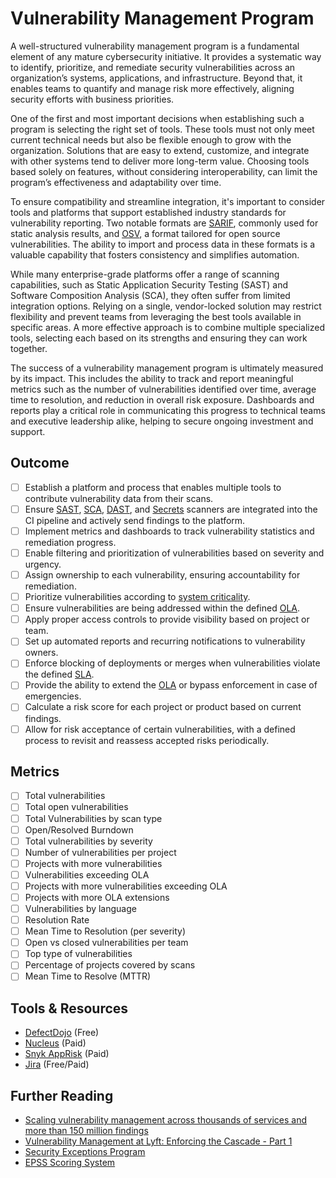 # Vulnerability Management Program

A well-structured vulnerability management program is a fundamental element of any mature cybersecurity initiative. It provides a systematic way to identify, prioritize, and remediate security vulnerabilities across an organization’s systems, applications, and infrastructure. Beyond that, it enables teams to quantify and manage risk more effectively, aligning security efforts with business priorities.

One of the first and most important decisions when establishing such a program is selecting the right set of tools. These tools must not only meet current technical needs but also be flexible enough to grow with the organization. Solutions that are easy to extend, customize, and integrate with other systems tend to deliver more long-term value. Choosing tools based solely on features, without considering interoperability, can limit the program’s effectiveness and adaptability over time.

To ensure compatibility and streamline integration, it's important to consider tools and platforms that support established industry standards for vulnerability reporting. Two notable formats are [SARIF](https://sarifweb.azurewebsites.net/), commonly used for static analysis results, and [OSV](https://ossf.github.io/osv-schema/), a format tailored for open source vulnerabilities. The ability to import and process data in these formats is a valuable capability that fosters consistency and simplifies automation.

While many enterprise-grade platforms offer a range of scanning capabilities, such as Static Application Security Testing (SAST) and Software Composition Analysis (SCA), they often suffer from limited integration options. Relying on a single, vendor-locked solution may restrict flexibility and prevent teams from leveraging the best tools available in specific areas. A more effective approach is to combine multiple specialized tools, selecting each based on its strengths and ensuring they can work together.

The success of a vulnerability management program is ultimately measured by its impact. This includes the ability to track and report meaningful metrics such as the number of vulnerabilities identified over time, average time to resolution, and reduction in overall risk exposure. Dashboards and reports play a critical role in communicating this progress to technical teams and executive leadership alike, helping to secure ongoing investment and support.

## Outcome

- [ ] Establish a platform and process that enables multiple tools to contribute vulnerability data from their scans.
- [ ] Ensure [SAST](../devsecops/sast-scans.md), [SCA](../devsecops/sca-scans.md), [DAST](../devsecops/dast-scans.md), and [Secrets](../devsecops/secrets-scans.md) scanners are integrated into the CI pipeline and actively send findings to the platform.
- [ ] Implement metrics and dashboards to track vulnerability statistics and remediation progress.
- [ ] Enable filtering and prioritization of vulnerabilities based on severity and urgency.
- [ ] Assign ownership to each vulnerability, ensuring accountability for remediation.
- [ ] Prioritize vulnerabilities according to [system criticality](../grc/systems-criticality.md).
- [ ] Ensure vulnerabilities are being addressed within the defined [OLA](../grc/sla-ola.md).
- [ ] Apply proper access controls to provide visibility based on project or team.
- [ ] Set up automated reports and recurring notifications to vulnerability owners.
- [ ] Enforce blocking of deployments or merges when vulnerabilities violate the defined [SLA](../grc/sla-ola.md).
- [ ] Provide the ability to extend the [OLA](../grc/sla-ola.md) or bypass enforcement in case of emergencies.
- [ ] Calculate a risk score for each project or product based on current findings.
- [ ] Allow for risk acceptance of certain vulnerabilities, with a defined process to revisit and reassess accepted risks periodically.

## Metrics

- [ ] Total vulnerabilities
- [ ] Total open vulnerabilities
- [ ] Total Vulnerabilities by scan type
- [ ] Open/Resolved Burndown
- [ ] Total vulnerabilities by severity
- [ ] Number of vulnerabilities per project
- [ ] Projects with more vulnerabilities
- [ ] Vulnerabilities exceeding OLA
- [ ] Projects with more vulnerabilities exceeding OLA
- [ ] Projects with more OLA extensions
- [ ] Vulnerabilities by language
- [ ] Resolution Rate
- [ ] Mean Time to Resolution (per severity)
- [ ] Open vs closed vulnerabilities per team
- [ ] Top type of vulnerabilities
- [ ] Percentage of projects covered by scans
- [ ] Mean Time to Resolve (MTTR)

## Tools & Resources

- [DefectDojo](https://www.defectdojo.org/) (Free)
- [Nucleus](https://nucleussec.com/) (Paid)
- [Snyk AppRisk](https://snyk.io/product/snyk-apprisk/) (Paid)
- [Jira](https://www.atlassian.com/software/jira) (Free/Paid)

## Further Reading

- [Scaling vulnerability management across thousands of services and more than 150 million findings](https://github.blog/2023-12-14-scaling-vulnerability-management-across-thousands-of-services-and-more-than-150-million-findings/)
- [Vulnerability Management at Lyft: Enforcing the Cascade - Part 1](https://eng.lyft.com/vulnerability-management-at-lyft-enforcing-the-cascade-part-1-234d1561b994)
- [Security Exceptions Program](https://www.sectemplates.com/2024/09/announcing-the-security-exceptions-program-pack-10.html)
- [EPSS Scoring System](https://www.first.org/epss/)
